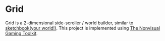 # Grid

Grid is a 2-dimensional side-scroller / world builder, similar to [sketchbook(your world!)](https://sbyw.games). This project is implemented using [The Nonvisual Gaming Toolkit](https://github.com/samtupy/nvgt). 